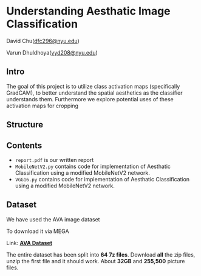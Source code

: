 # Understanding Aesthatic Image Classification

David Chu(dfc296@nyu.edu)

Varun Dhuldhoya(vyd208@nyu.edu)

## Intro

The goal of this project is to utilize class activation maps (specifically GradCAM), to better understand the spatial aesthetics as the
classifier understands them. Furthermore we explore potential uses of these activation maps for cropping
## Structure


## Contents

- `report.pdf` is our written report
- `MobileNetV2.py` contains code for implementation of Aesthatic Classification using a modified MobileNetV2 network.
- `VGG16.py` contains code for implementation of Aesthatic Classification using a modified MobileNetV2 network.

## Dataset 

We have used the AVA image dataset 

To download it via MEGA

Link: **[AVA Dataset](https://mega.nz/folder/9b520Lzb#2gIa1fgAzr677dcHKxjmtQ)**
  
The entire dataset has been split into **64 7z files**. Download **all** the zip files, unzip the first file and it should work. About **32GB** and **255,500** picture files.
